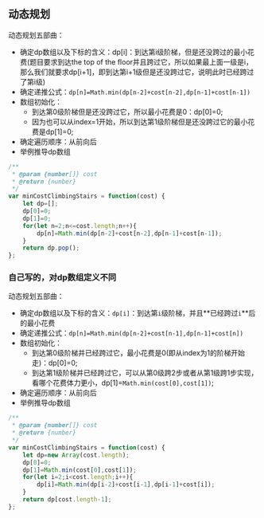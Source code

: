 ## 动态规划

动态规划五部曲：

* 确定dp数组以及下标的含义：dp[i]：到达第i级阶梯，但是还没跨过的最小花费(题目要求到达the top of the floor并且跨过它，所以如果最上面一级是i，那么我们就要求dp[i+1]，即到达第i+1级但是还没跨过它，说明此时已经跨过了第i级)
* 确定递推公式：`dp[n]=Math.min(dp[n-2]+cost[n-2],dp[n-1]+cost[n-1])`
* 数组初始化：
  * 到达第0级阶梯但是还没跨过它，所以最小花费是0：dp[0]=0;
  * 因为也可以从index=1开始，所以到达第1级阶梯但是还没跨过它的最小花费是dp[1]=0;
* 确定遍历顺序：从前向后
* 举例推导dp数组

```javascript
/**
 * @param {number[]} cost
 * @return {number}
 */
var minCostClimbingStairs = function(cost) {
    let dp=[];
    dp[0]=0;
    dp[1]=0;
    for(let n=2;n<=cost.length;n++){
        dp[n]=Math.min(dp[n-2]+cost[n-2],dp[n-1]+cost[n-1]);
    }
    return dp.pop();
};
```

### 自己写的，对dp数组定义不同

动态规划五部曲：

* 确定dp数组以及下标的含义：`dp[i]`：到达第`i`级阶梯，并且**已经跨过`i`**后的最小花费
* 确定递推公式：`dp[n]=Math.min(dp[n-2]+cost[n-1],dp[n-1]+cost[n])`
* 数组初始化：
  * 到达第0级阶梯并已经跨过它，最小花费是0(即从index为1的阶梯开始走)：dp[0]=0;
  * 到达第1级阶梯并已经跨过它，可以从第0级跨2步或者从第1级跨1步实现，看哪个花费体力更小，dp[1]=`Math.min(cost[0],cost[1])`;
* 确定遍历顺序：从前向后
* 举例推导dp数组

```javascript
/**
 * @param {number[]} cost
 * @return {number}
 */
var minCostClimbingStairs = function(cost) {
    let dp=new Array(cost.length);
    dp[0]=0;
    dp[1]=Math.min(cost[0],cost[1]);
    for(let i=2;i<cost.length;i++){
        dp[i]=Math.min(dp[i-2]+cost[i-1],dp[i-1]+cost[i]);
    }
    return dp[cost.length-1];
};
```



